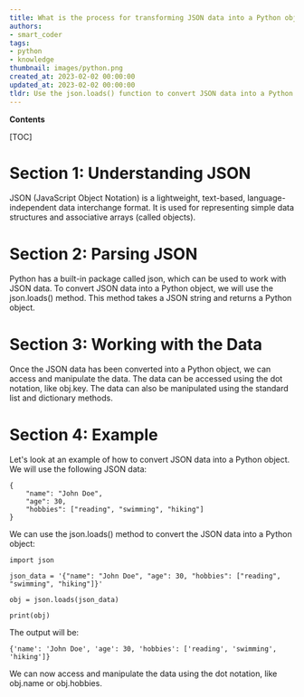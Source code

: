 ```yaml
---
title: What is the process for transforming JSON data into a Python object?
authors:
- smart_coder
tags:
- python
- knowledge
thumbnail: images/python.png
created_at: 2023-02-02 00:00:00
updated_at: 2023-02-02 00:00:00
tldr: Use the json.loads() function to convert JSON data into a Python object.
---
```


**Contents**

[TOC]

# Section 1: Understanding JSON

JSON (JavaScript Object Notation) is a lightweight, text-based, language-independent data interchange format. It is used for representing simple data structures and associative arrays (called objects).

# Section 2: Parsing JSON

Python has a built-in package called json, which can be used to work with JSON data. To convert JSON data into a Python object, we will use the json.loads() method. This method takes a JSON string and returns a Python object.

# Section 3: Working with the Data

Once the JSON data has been converted into a Python object, we can access and manipulate the data. The data can be accessed using the dot notation, like obj.key. The data can also be manipulated using the standard list and dictionary methods.

# Section 4: Example

Let's look at an example of how to convert JSON data into a Python object. We will use the following JSON data:

```
{
    "name": "John Doe",
    "age": 30,
    "hobbies": ["reading", "swimming", "hiking"]
}
```

We can use the json.loads() method to convert the JSON data into a Python object:

```
import json

json_data = '{"name": "John Doe", "age": 30, "hobbies": ["reading", "swimming", "hiking"]}'

obj = json.loads(json_data)

print(obj)
```

The output will be:

```
{'name': 'John Doe', 'age': 30, 'hobbies': ['reading', 'swimming', 'hiking']}
```

We can now access and manipulate the data using the dot notation, like obj.name or obj.hobbies.
